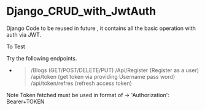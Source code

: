 # Django_CRUD_with_JwtAuth
Django Code to be reused in future , it contains all the basic operation with auth via JWT.

To Test 

Try the following endpoints.

- > /Blogs (GET/POST/DELETE/PUT)
  > /Api/Register (Register as a user)
  > /api/token (get token via providing Username pass word)
  > /api/token/refres (refresh access token)

Note Token fetched must be used in format of -> 'Authorization': Bearer+TOKEN
